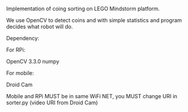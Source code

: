 
Implementation of coing sorting on LEGO Mindstorm platform.

We use OpenCV to detect coins and with simple statistics and program decides what 
robot will do.


Dependency:

For RPi:

OpenCV 3.3.0
numpy

For mobile:

Droid Cam



Mobile and RPi MUST be in same WiFi NET, you MUST change URI in sorter.py (video URI from Droid Cam)

